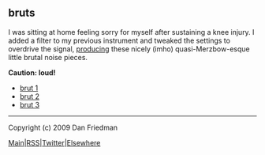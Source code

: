 bruts
---

I was sitting at home feeling sorry for myself after sustaining a knee injury. I
added a filter to my previous instrument and tweaked the settings to overdrive
the signal, [producing](http://github.com/lamech/x/blob/master/2009-06-10/bruts.csd) these nicely (imho) quasi-Merzbow-esque little brutal noise pieces.

**Caution: loud!**

* [brut 1](http://boywithmachine.net/music/mp3/x/bruts/brut1.mp3)
* [brut 2](http://boywithmachine.net/music/mp3/x/bruts/brut2.mp3)
* [brut 3](http://boywithmachine.net/music/mp3/x/bruts/brut3.mp3)

- - -

Copyright (c) 2009 Dan Friedman

[Main](http://x.boywithmachine.net)|[RSS](http://feeds.delicious.com/v2/rss/lamech/x)|[Twitter](http://twitter.com/lamech)|[Elsewhere](http://boywithmachine.net/music)
